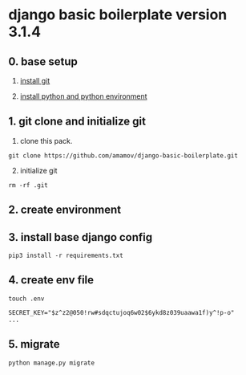 # django basic boilerplate version 3.1.4

## 0. base setup

1. [install git](https://github.com/amamov/cs001/tree/main/5%20GIT)

2. [install python and python environment]()

## 1. git clone and initialize git

1. clone this pack.

```shell
git clone https://github.com/amamov/django-basic-boilerplate.git
```

2. initialize git

```shell
rm -rf .git
```

## 2. create environment

## 3. install base django config

```shell
pip3 install -r requirements.txt
```

## 4. create env file

```shell
touch .env
```

```.env
SECRET_KEY="$z^z2@050!rw#sdqctujoq6w02$6ykd8z039uaawa1f)y^!p-o"
...
```

## 5. migrate

```shell
python manage.py migrate
```
